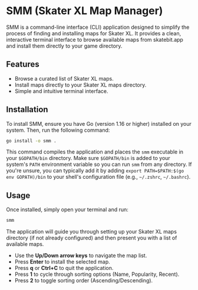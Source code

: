 # SMM (Skater XL Map Manager)

SMM is a command-line interface (CLI) application designed to simplify the process of finding and installing maps for Skater XL. It provides a clean, interactive terminal interface to browse available maps from skatebit.app and install them directly to your game directory.

## Features

*   Browse a curated list of Skater XL maps.
*   Install maps directly to your Skater XL maps directory.
*   Simple and intuitive terminal interface.

## Installation

To install SMM, ensure you have Go (version 1.16 or higher) installed on your system. Then, run the following command:

```bash
go install -o smm .
```

This command compiles the application and places the `smm` executable in your `$GOPATH/bin` directory. Make sure `$GOPATH/bin` is added to your system's `PATH` environment variable so you can run `smm` from any directory. If you're unsure, you can typically add it by adding `export PATH=$PATH:$(go env GOPATH)/bin` to your shell's configuration file (e.g., `~/.zshrc`, `~/.bashrc`).

## Usage

Once installed, simply open your terminal and run:

```bash
smm
```

The application will guide you through setting up your Skater XL maps directory (if not already configured) and then present you with a list of available maps.

*   Use the **Up/Down arrow keys** to navigate the map list.
*   Press **Enter** to install the selected map.
*   Press **q** or **Ctrl+C** to quit the application.
*   Press **1** to cycle through sorting options (Name, Popularity, Recent).
*   Press **2** to toggle sorting order (Ascending/Descending).
